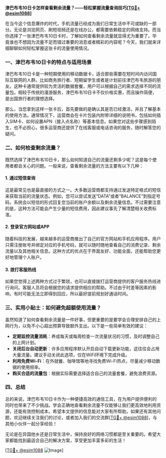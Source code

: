 **津巴布韦10日卡怎样查看剩余流量？——轻松掌握流量查询技巧[[TG💪+ @esim1088](https://t.me/s/esim1088)]**

在当今这个信息爆炸的时代，手机流量已经成为我们日常生活中不可或缺的一部分。无论是浏览网页、刷短视频还是在线办公，都需要依赖稳定的网络支持。而当你选择了一张津巴布韦10日卡时，了解如何查看剩余流量就显得尤为重要了。毕竟谁也不想因为流量不足而错过重要的消息或者精彩的内容呢？今天，我们就来详细聊聊如何轻松掌握这张卡的流量使用情况。

### 一、津巴布韦10日卡的特点与适用场景

津巴布韦10日卡是一种短期使用的移动数据卡，适合那些需要在短时间内访问国际互联网的人群。比如商务旅行者、短期留学生或者是计划前往津巴布韦旅游的朋友。这种卡通常提供较为灵活的数据套餐，用户可以根据自己的需求选择不同的流量包。相较于传统的漫游服务，津巴布韦10日卡不仅价格实惠，而且操作简便，是出国旅行者的理想选择。

那么，当您拿到这样一张卡后，首先要做的是确认其是否已经激活，并且了解基本的使用方法。通常情况下，运营商会在卡片包装内附带详细的说明书，包括如何插入SIM卡、如何设置APN（接入点名称）等基本信息。如果您对这些步骤感到陌生，也不必担心，很多运营商还提供了在线客服或电话咨询的服务，随时解答您的疑问。

### 二、如何检查剩余流量？

既然选择了津巴布韦10日卡，那么如何知道自己的流量还剩多少呢？这是每个使用者都会关心的问题。一般来说，查看剩余流量的方法主要有以下几种：

#### 1. **通过短信查询**
这是最常见也是最直接的方式之一。大多数运营商都支持通过发送特定格式的短信来获取当前的流量状态。例如，您可以尝试发送“DATA”或者“BALANCE”到指定号码，系统会以短信的形式回复您当前的账户余额以及剩余流量信息。不过需要注意的是，这种方法可能会产生少量的短信费用，因此建议事先了解清楚相关收费标准。

#### 2. **登录官方网站或APP**
随着科技的发展，越来越多的运营商推出了自己的官方网站和手机应用程序。用户只需注册账号并绑定对应的手机号码，就可以随时随地查看自己的消费记录、剩余流量以及其他相关信息。这种方式的优点在于界面友好、功能全面，还能帮助您更好地管理个人账户。

#### 3. **拨打客服热线**
如果您觉得上述两种方式过于繁琐，也可以直接拨打运营商提供的客户服务热线进行询问。客服人员将会根据您的请求提供相应的帮助。不过由于时差等因素的影响，有时可能无法立即得到回应，所以最好提前规划好通话时间。

### 三、实用小贴士：如何避免超额使用流量？

虽然知道了如何查看剩余流量是一件好事，但更重要的是要学会合理安排自己的上网行为，以免不小心超出预算导致额外支出。以下是一些简单有效的建议：

- **定期监控流量消耗**：养成每天或每周检查一次流量状况的习惯，及时调整自己的上网计划。
- **关闭后台自动更新**：许多应用程序默认开启自动下载更新功能，这往往会占用大量流量。建议手动关闭此选项，仅在WiFi环境下完成升级。
- **利用免费Wi-Fi**：在外就餐、咖啡馆等地寻找免费Wi-Fi热点，尽量减少移动数据的使用频率。
- **购买合适的流量包**：根据实际需要选择适合自己的流量套餐，避免浪费资源。

### 四、总结

总的来说，津巴布韦10日卡作为一种便捷高效的通信工具，在为用户提供便利的同时也带来了不少挑战。学会正确地查看剩余流量不仅能够让我们更高效地利用资源，还能有效控制成本。希望本文提供的信息能对大家有所帮助。如果还有其他问题，欢迎继续关注我们的讨论，或者加入我们的交流群[[TG💪+ @esim1088](https://t.me/s/esim1088)]，与其他小伙伴一起分享经验！

无论是在异国他乡还是日常生活中，保持良好的网络习惯都是至关重要的。希望大家都能找到最适合自己的解决方案，享受更加丰富多彩的生活！

[[TG💪+ @esim1088](https://t.me/s/esim1088) ![Image](https://i.postimg.cc/4NQfJmqS/Snipaste-2025-05-13-00-14-12.png)]